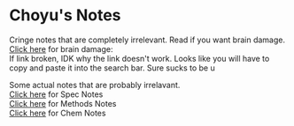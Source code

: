 # Choyu's Notes

Cringe notes that are completely irrelevant. Read if you want brain damage. <br>
<a href="https://grimreaper2654.github.io/Notes/notes/cringe/">Click here</a> for brain damage: <br>
If link broken, IDK why the link doesn't work. Looks like you will have to copy and paste it into the search bar. Sure sucks to be u

Some actual notes that are probably irrelavant.<br>
<a href="https://grimreaper2654.github.io/Notes/notes/Spec/">Click here</a> for Spec Notes<br>
<a href="https://grimreaper2654.github.io/Notes/notes/Methods/">Click here</a> for Methods Notes<br>
<a href="https://grimreaper2654.github.io/Notes/notes/Chemistry/">Click here</a> for Chem Notes<br>
